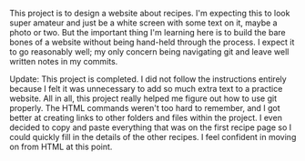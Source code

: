 This project is to design a website about recipes. I'm expecting this to look super amateur and just be a white screen with some text on it, maybe a photo or two. But the important thing I'm learning here is to build the bare bones of a website without being hand-held through the process. I expect it to go reasonably well; my only concern being navigating git and leave well written notes in my commits.

Update: This project is completed. I did not follow the instructions entirely because I felt it was unnecessary to add so much extra text to a practice website. All in all, this project really helped me figure out how to use git properly. The HTML commands weren't too hard to remember, and I got better at creating links to other folders and files within the project. I even decided to copy and paste everything that was on the first recipe page so I could quickly fill in the details of the other recipes. I feel confident in moving on from HTML at this point.